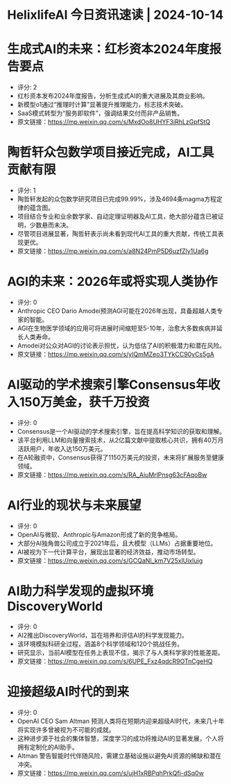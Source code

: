 # HelixlifeAI 今日资讯速读 | 2024-10-14

# **生成式AI的未来：红杉资本2024年度报告要点**
- 评分: 2
- 红杉资本发布2024年度报告，分析生成式AI的重大进展及其商业影响。
- 新模型o1通过“推理时计算”显著提升推理能力，标志技术突破。
- SaaS模式转型为“服务即软件”，强调结果交付而非产品销售。
- 原文链接：https://mp.weixin.qq.com/s/MxdOo8UHYF3iRhLzGpfStQ

# **陶哲轩众包数学项目接近完成，AI工具贡献有限**
- 评分: 1
- 陶哲轩发起的众包数学研究项目已完成99.99%，涉及4694条magma方程定律的蕴含图。
- 项目结合专业和业余数学家、自动定理证明器及AI工具，绝大部分蕴含已被证明，少数悬而未决。
- 尽管项目进展显著，陶哲轩表示尚未看到现代AI工具的重大贡献，传统工具表现更优。
- 原文链接：https://mp.weixin.qq.com/s/a8N24PmP5D6uzfZly1Ua6g

# **AGI的未来：2026年或将实现人类协作**
- 评分: 0
- Anthropic CEO Dario Amodei预测AGI可能在2026年出现，具备超越人类专家的智能。
- AGI在生物医学领域的应用可将进展时间缩短至5-10年，治愈大多数疾病并延长人类寿命。
- Amodei对公众对AGI的讨论表示担忧，认为低估了AI的积极潜力和潜在风险。
- 原文链接：https://mp.weixin.qq.com/s/ylQmMZeo3TYkCC90yCs5gA

# **AI驱动的学术搜索引擎Consensus年收入150万美金，获千万投资**  
- 评分: 0
- Consensus是一个AI驱动的学术搜索引擎，旨在提高科学知识的获取和理解。  
- 该平台利用LLM和向量搜索技术，从2亿篇文献中提取核心共识，拥有40万月活跃用户，年收入达150万美元。  
- 在A轮融资中，Consensus获得了1150万美元的投资，未来将扩展服务至健康领域。  
- 原文链接：https://mp.weixin.qq.com/s/RA_AiuMrlPnsg63cFAqoBw  

# **AI行业的现状与未来展望**  
- 评分: 0
- OpenAI与微软、Anthropic与Amazon形成了新的竞争格局。  
- 大部分AI独角兽公司成立于2021年后，且大模型（LLMs）占据重要地位。  
- AI被视为下一代计算平台，展现出显著的经济效益，推动市场转型。  
- 原文链接：https://mp.weixin.qq.com/s/GCQaNl_km7V25xlUixIuig

# **AI助力科学发现的虚拟环境DiscoveryWorld**  
- 评分: 0
- AI2推出DiscoveryWorld，旨在培养和评估AI的科学发现能力。  
- 该环境模拟科研全过程，涵盖8个科学领域和120个挑战任务。  
- 研究显示，当前AI模型在任务上表现不佳，揭示了与人类科学家的性能差距。
- 原文链接：https://mp.weixin.qq.com/s/6UPE_Fxz4qdcR9OTnCgeHQ

# **迎接超级AI时代的到来**
- 评分: 0
- OpenAI CEO Sam Altman 预测人类将在短期内迎来超级AI时代，未来几十年将实现许多曾被视为不可能的成就。
- 这种进步源于社会的集体智慧，深度学习的成功将推动AI的显著发展，个人将拥有定制化的AI助手。
- Altman 警告智能时代伴随风险，需建立基础设施以避免AI资源的稀缺和潜在冲突。
- 原文链接：https://mp.weixin.qq.com/s/ujH1xRBPqhPrkQfi-dSq0w

